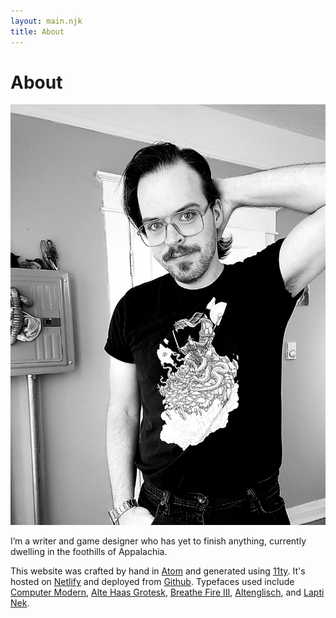 ```yaml
---
layout: main.njk
title: About
---
```


# About

![A picture of me standing by my Prius and holding a Jar Jar Binks tiki mug.](/images/cobbland-photo.jpg)

I’m a writer and game designer who has yet to finish anything, currently dwelling in the foothills of Appalachia.

This website was crafted by hand in [Atom](https://atom.io/) and generated using [11ty](https://www.11ty.dev/). It's hosted on [Netlify](https://www.netlify.com/) and deployed from [Github](https://github.com/jacobdensford/jacobdensford.com). Typefaces used include [Computer Modern](https://en.wikipedia.org/wiki/Computer_Modern), [Alte Haas Grotesk](https://www.dafont.com/alte-haas-grotesk.font), [Breathe Fire III](https://www.dafont.com/breathe-fire-iii.font), [Altenglisch](https://fontesk.com/altenglisch-font/), and [Lapti Nek](https://aurekfonts.github.io/?font=LaptiNekAF).
